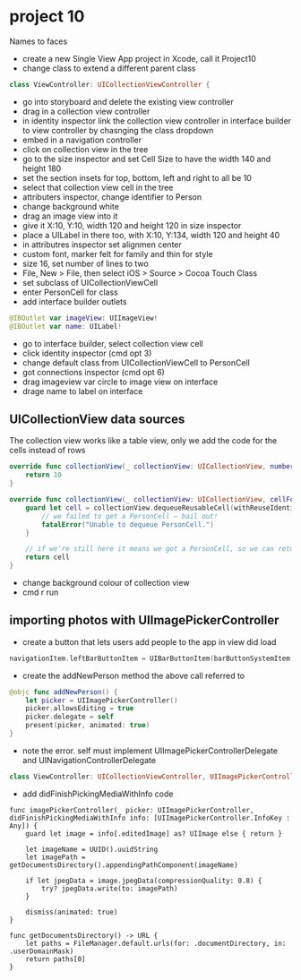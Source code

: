 # project 10 
Names to faces
- create a new Single View App project in Xcode, call it Project10
- change class to extend a different parent class
```swift
class ViewController: UICollectionViewController {
```
- go into storyboard and delete the existing view controller
- drag in a collection view controller
- in identity inspector link the collection view controller in interface builder to view controller by chasnging the class dropdown
- embed in a navigation controller
- click on collection view in the tree
- go to the size inspector and set Cell Size to have the width 140 and height 180
- set the section insets for top, bottom, left and right to all be 10
- select that collection view cell in the tree
- attributers inspector, change identifier to Person
- change background white
- drag an image view into it
- give it X:10, Y:10, width 120 and height 120 in size inspector
- place a UILabel in there too, with X:10, Y:134, width 120 and height 40
- in attributres inspector set alignmen center
- custom font, marker felt for family and thin for style
- size 16, set number of lines to two
- File, New > File, then select iOS > Source > Cocoa Touch Class
- set subclass of UICollectionViewCell
- enter PersonCell for class
- add interface builder outlets
```swift
@IBOutlet var imageView: UIImageView!
@IBOutlet var name: UILabel!
```
- go to interface builder, select collection view cell
- click identity inspector (cmd opt 3)
- change default class from UICollectionViewCell to PersonCell
- got connections inspector (cmd opt 6)
- drag imageview var circle to image view on interface 
- drage name to label on interface
## UICollectionView data sources
The collection view works like a table view, only  we add the code for the cells instead of rows
```swift
override func collectionView(_ collectionView: UICollectionView, numberOfItemsInSection section: Int) -> Int {
    return 10
}

override func collectionView(_ collectionView: UICollectionView, cellForItemAt indexPath: IndexPath) -> UICollectionViewCell {
    guard let cell = collectionView.dequeueReusableCell(withReuseIdentifier: "Person", for: indexPath) as? PersonCell else {
        // we failed to get a PersonCell – bail out!
        fatalError("Unable to dequeue PersonCell.")
    }

    // if we're still here it means we got a PersonCell, so we can return it
    return cell
}
```
- change background colour of collection view
- cmd r run
## importing photos with UIImagePickerController
- create a button that lets users add people to the app in view did load
```swift
navigationItem.leftBarButtonItem = UIBarButtonItem(barButtonSystemItem: .add, target: self, action: #selector(addNewPerson))
```
- create the addNewPerson method the above call referred to
```swift
@objc func addNewPerson() {
    let picker = UIImagePickerController()
    picker.allowsEditing = true
    picker.delegate = self
    present(picker, animated: true)
}
```
- note the error. self must implement UIImagePickerControllerDelegate and UINavigationControllerDelegate
```swift
class ViewController: UICollectionViewController, UIImagePickerControllerDelegate, UINavigationControllerDelegate {
```
- add didFinishPickingMediaWithInfo code
```sw3ift
func imagePickerController(_ picker: UIImagePickerController, didFinishPickingMediaWithInfo info: [UIImagePickerController.InfoKey : Any]) {
    guard let image = info[.editedImage] as? UIImage else { return }

    let imageName = UUID().uuidString
    let imagePath = getDocumentsDirectory().appendingPathComponent(imageName)

    if let jpegData = image.jpegData(compressionQuality: 0.8) {
        try? jpegData.write(to: imagePath)
    }

    dismiss(animated: true)
}

func getDocumentsDirectory() -> URL {
    let paths = FileManager.default.urls(for: .documentDirectory, in: .userDomainMask)
    return paths[0]
}
```
